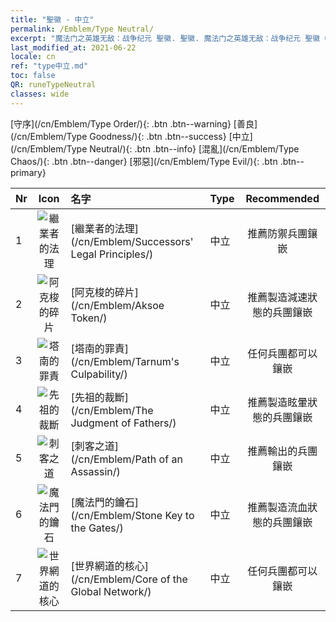 ```yaml
---
title: "聖徽 - 中立"
permalink: /Emblem/Type Neutral/
excerpt: "魔法门之英雄无敌：战争纪元 聖徽. 聖徽. 魔法门之英雄无敌：战争纪元 聖徽 中立. 魔法门之英雄无敌：战争纪元 中立"
last_modified_at: 2021-06-22
locale: cn
ref: "type中立.md"
toc: false
QR: runeTypeNeutral
classes: wide
---
```


  [守序](/cn/Emblem/Type Order/){: .btn .btn--warning}   [善良](/cn/Emblem/Type Goodness/){: .btn .btn--success}   [中立](/cn/Emblem/Type Neutral/){: .btn .btn--info}   [混亂](/cn/Emblem/Type Chaos/){: .btn .btn--danger}   [邪惡](/cn/Emblem/Type Evil/){: .btn .btn--primary} 

  |  Nr  | Icon |             名字            |    Type    |   Recommended   |
  |:-----|:--:|:----------------------------|:-----------|:---------------:|
  | 1 | ![繼業者的法理](/images/r/rune_icon_306.png) | [繼業者的法理](/cn/Emblem/Successors' Legal Principles/) | 中立 | 推薦防禦兵團鑲嵌 | 
  | 2 | ![阿克梭的碎片](/images/r/rune_icon_303.png) | [阿克梭的碎片](/cn/Emblem/Aksoe Token/) | 中立 | 推薦製造減速狀態的兵團鑲嵌 | 
  | 3 | ![塔南的罪責](/images/r/rune_icon_305.png) | [塔南的罪責](/cn/Emblem/Tarnum's Culpability/) | 中立 | 任何兵團都可以鑲嵌 | 
  | 4 | ![先祖的裁斷](/images/r/rune_icon_301.png) | [先祖的裁斷](/cn/Emblem/The Judgment of Fathers/) | 中立 | 推薦製造眩暈狀態的兵團鑲嵌 | 
  | 5 | ![刺客之道](/images/r/rune_icon_107.png) | [刺客之道](/cn/Emblem/Path of an Assassin/) | 中立 | 推薦輸出的兵團鑲嵌 | 
  | 6 | ![魔法門的鑰石](/images/r/rune_icon_302.png) | [魔法門的鑰石](/cn/Emblem/Stone Key to the Gates/) | 中立 | 推薦製造流血狀態的兵團鑲嵌 | 
  | 7 | ![世界網道的核心](/images/r/rune_icon_304.png) | [世界網道的核心](/cn/Emblem/Core of the Global Network/) | 中立 | 任何兵團都可以鑲嵌 | 
